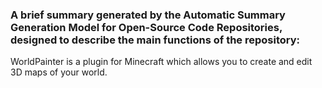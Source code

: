 ### A brief summary generated by the Automatic Summary Generation Model for Open-Source Code Repositories, designed to describe the main functions of the repository:

WorldPainter is a plugin for Minecraft which allows you to create and edit 3D maps of your world.
